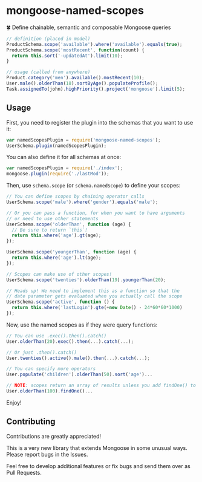 # mongoose-named-scopes

:four_leaf_clover: Define chainable, semantic and composable Mongoose queries

```javascript
// definition (placed in model)
ProductSchema.scope('available').where('available').equals(true);
ProductSchema.scope('mostRecent', function(count) {
  return this.sort('-updatedAt').limit(10);
}

// usage (called from anywhere)
Product.category('men').available().mostRecent(10);
User.male().olderThan(18).sortByAge().populateProfile();
Task.assignedTo(john).highPriority().project('mongoose').limit(5);
```


## Usage

First, you need to register the plugin into the schemas that you want to use it:

```javascript
var namedScopesPlugin = require('mongoose-named-scopes');
UserSchema.plugin(namedScopesPlugin);
```

You can also define it for all schemas at once:

```javascript
var namedScopesPlugin = require('./index');
mongoose.plugin(require('./lastMod'));
```

Then, use `schema.scope` (or `schema.namedScope`) to define your scopes:

```javascript
// You can define scopes by chaining operator calls
UserSchema.scope('male').where('gender').equals('male');

// Or you can pass a function, for when you want to have arguments
// or need to use other statements
UserSchema.scope('olderThan', function (age) {
  // Be sure to return `this`!
  return this.where('age').gt(age);
});

UserSchema.scope('youngerThan', function (age) {
  return this.where('age').lt(age);
});

// Scopes can make use of other scopes!
UserSchema.scope('twenties').olderThan(19).youngerThan(20);

// Heads up! We need to implement this as a function so that the
// date parameter gets evaluated when you actually call the scope
UserSchema.scope('active', function () {
  return this.where('lastLogin').gte(+new Date() - 24*60*60*1000)
});
```

Now, use the named scopes as if they were query functions:

```javascript
// You can use .exec().then().catch()
User.olderThan(20).exec().then(...).catch(...);

// Or just .then().catch()
User.twenties().active().male().then(...).catch(...);

// You can specify more operators
User.populate('children').olderThan(50).sort('age')...

// NOTE: scopes return an array of results unless you add findOne() to chain
User.olderThan(100).findOne()...
```

Enjoy!


## Contributing

Contributions are greatly appreciated!

This is a very new library that extends Mongoose in some unusual ways.
Please report bugs in the Issues.

Feel free to develop additional features or fix bugs and send them over
as Pull Requests.
